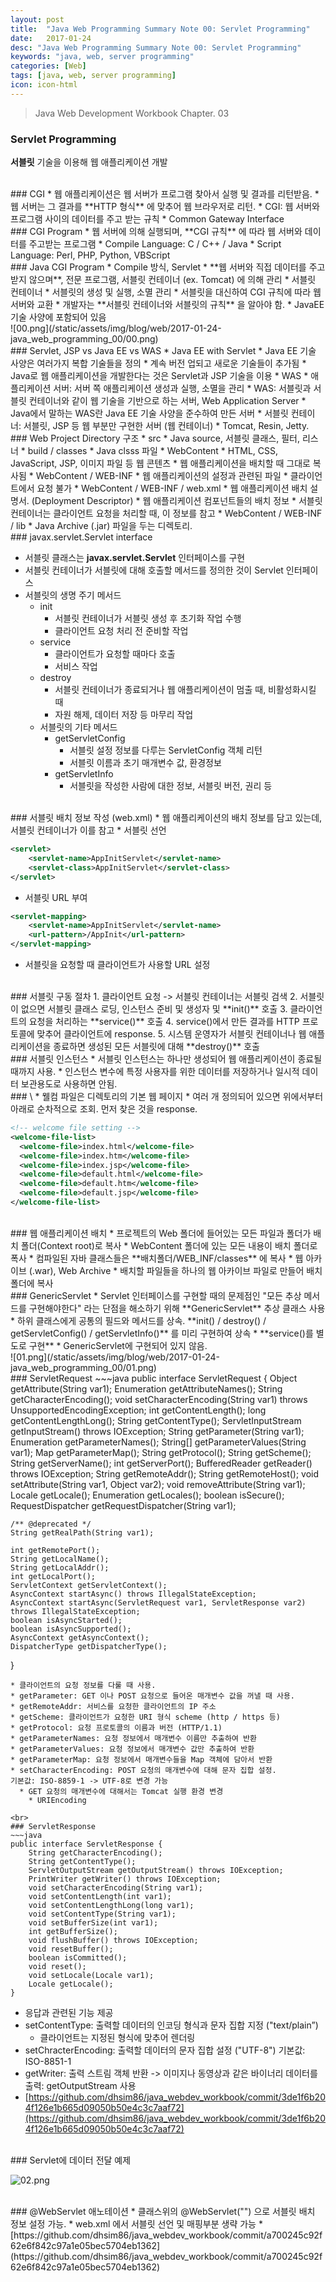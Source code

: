 ```yaml
---
layout: post
title:  "Java Web Programming Summary Note 00: Servlet Programming"
date:   2017-01-24
desc: "Java Web Programming Summary Note 00: Servlet Programming"
keywords: "java, web, server programming"
categories: [Web]
tags: [java, web, server programming]
icon: icon-html
---
```


> Java Web Development Workbook Chapter. 03

### Servlet Programming
**서블릿** 기술을 이용해 웹 애플리케이션 개발

<br>
### CGI
* 웹 애플리케이션은 웹 서버가 프로그램 찾아서 실행 및 결과를 리턴받음.
* 웹 서버는 그 결과를 **HTTP 형식** 에 맞추어 웹 브라우저로 리턴.
* CGI: 웹 서버와 프로그램 사이의 데이터를 주고 받는 규칙
  * Common Gateway Interface
<br>
### CGI Program
* 웹 서버에 의해 실행되며, **CGI 규칙** 에 따라 웹 서버와 데이터를 주고받는 프로그램
* Compile Language: C / C++ / Java
* Script Language: Perl, PHP, Python, VBScript

<br>
### Java CGI Program
* Compile 방식, Servlet
* **웹 서버와 직접 데이터를 주고 받지 않으며**, 전문 프로그램, 서블릿 컨테이너 (ex. Tomcat) 에 의해 관리
* 서블릿 컨테이너
  * 서블릿의 생성 및 실행, 소멸 관리
  * 서블릿을 대신하여 CGI 규칙에 따라 웹 서버와 교환
  * 개발자는 **서블릿 컨테이너와 서블릿의 규칙** 을 알아야 함.
      * JavaEE 기술 사양에 포함되어 있음
      <br>
       ![00.png](/static/assets/img/blog/web/2017-01-24-java_web_programming_00/00.png)

<br>       
### Servlet, JSP vs Java EE vs WAS
* Java EE with Servlet
  * Java EE 기술 사양은 여러가지 복합 기술들을 정의
  * 계속 버전 업되고 새로운 기술들이 추가됨
  * Java로 웹 애플리케이션을 개발한다는 것은 Servlet과 JSP 기술을 이용
* WAS
  * 애플리케이션 서버: 서버 쪽 애플리케이션 생성과 실행, 소멸을 관리
  * WAS: 서블릿과 서블릿 컨테이너와 같이 웹 기술을 기반으로 하는 서버, Web Application Server
    * Java에서 말하는 WAS란 Java EE 기술 사양을 준수하여 만든 서버
  * 서블릿 컨테이너: 서블릿, JSP 등 웹 부분만 구현한 서버 (웹 컨테이너)
    * Tomcat, Resin, Jetty.

<br>
### Web Project Directory 구조
* src
  * Java source, 서블릿 클래스, 필터, 리스너
* build / classes
  * Java clsss 파일
* WebContent
  * HTML, CSS, JavaScript, JSP, 이미지 파일 등 웹 콘텐츠
  * 웹 애플리케이션을 배치할 때 그대로 복사됨
* WebContent / WEB-INF
  * 웹 애플리케이션의 설정과 관련된 파일
  * 클라이언트에서 요청 불가
* WebContent / WEB-INF / web.xml
  * 웹 애플리케이션 배치 설명서. (Deployment Descriptor)
  * 웹 애플리케이션 컴포넌트들의 배치 정보
  * 서블릿 컨테이너는 클라이언트 요청을 처리할 때, 이 정보를 참고
* WebContent / WEB-INF / lib
  * Java Archive (.jar) 파일을 두는 디렉토리.

<br>
### javax.servlet.Servlet interface

* 서블릿 클래스는 **javax.servlet.Servlet** 인터페이스를 구현
* 서블릿 컨테이너가 서블릿에 대해 호출할 메서드를 정의한 것이 Servlet 인터페이스
* 서블릿의 생명 주기 메서드
  * init
    * 서블릿 컨테이너가 서블릿 생성 후 초기화 작업 수행
    * 클라이언트 요청 처리 전 준비할 작업
  * service
    * 클라이언트가 요청할 때마다 호출
    * 서비스 작업
  * destroy
    * 서블릿 컨테이너가 종료되거나 웹 애플리케이션이 멈출 때, 비활성화시킬 때
    * 자원 해제, 데이터 저장 등 마무리 작업
  * 서블릿의 기타 메서드
    * getServletConfig
      * 서블릿 설정 정보를 다루는 ServletConfig 객체 리턴
      * 서블릿 이름과 초기 매개변수 값, 환경정보
    * getServletInfo
      * 서블릿을 작성한 사람에 대한 정보, 서블릿 버전, 권리 등

<br>
### 서블릿 배치 정보 작성 (web.xml)
* 웹 애플리케이션의 배치 정보를 담고 있는데, 서블릿 컨테이너가 이를 참고
* 서블릿 선언

~~~xml
<servlet>
    <servlet-name>AppInitServlet</servlet-name>
    <servlet-class>AppInitServlet</servlet-class>
</servlet>
~~~
* 서블릿 URL 부여

~~~xml
<servlet-mapping>
    <servlet-name>AppInitServlet</servlet-name>
    <url-pattern>/AppInit</url-pattern>
</servlet-mapping>
~~~
  * 서블릿을 요청할 때 클라이언트가 사용할 URL 설정

<br>
### 서블릿 구동 절차
1. 클라이언트 요청 -> 서블릿 컨테이너는 서블릿 검색
2. 서블릿이 없으면 서블릿 클래스 로딩, 인스턴스 준비 및 생성자 및 **init()** 호출
3. 클라이언트의 요청을 처리하는 **service()** 호출
4. service()에서 만든 결과를 HTTP 프로토콜에 맞추어 클라이언트에 response.
5. 시스템 운영자가 서블릿 컨테이너나 웹 애플리케이션을 종료하면 생성된 모든 서블릿에 대해 **destroy()** 호출

<br>
### 서블릿 인스턴스
* 서블릿 인스턴스는 하나만 생성되어 웹 애플리케이션이 종료될 때까지 사용.
* 인스턴스 변수에 특정 사용자를 위한 데이터를 저장하거나 일시적 데이터 보관용도로 사용하면 안됨.

<br>
### \<welcome-file\>
* 웰컴 파일은 디렉토리의 기본 웹 페이지
* 여러 개 정의되어 있으면 위에서부터 아래로 순차적으로 조회. 먼저 찾은 것을 response.

~~~xml
<!-- welcome file setting -->
<welcome-file-list>
  <welcome-file>index.html</welcome-file>
  <welcome-file>index.htm</welcome-file>
  <welcome-file>index.jsp</welcome-file>
  <welcome-file>default.html</welcome-file>
  <welcome-file>default.htm</welcome-file>
  <welcome-file>default.jsp</welcome-file>
</welcome-file-list>
~~~

<br>
### 웹 애플리케이션 배치
* 프로젝트의 Web 폴더에 들어있는 모든 파일과 폴더가 배치 폴더(Context root)로 복사
  * WebContent 폴더에 있는 모든 내용이 배치 폴더로 폭사
  * 컴파일된 자바 클래스들은 **배치폴더/WEB_INF/classes** 에 복사
* 웹 아카이브 (.war), Web Archive
  * 배치할 파일들을 하나의 웹 아카이브 파일로 만들어 배치 폴더에 복사

<br>
### GenericServlet
* Servlet 인터페이스를 구현할 때의 문제점인 "모든 추상 메서드를 구현해야한다" 라는 단점을 해소하기 위해 **GenericServlet** 추상 클래스 사용
* 하위 클래스에게 공통의 필드와 메서드를 상속.
**init() / destroy() / getServletConfig() / getServletInfo()** 를 미리 구현하여 상속
* **service()를 별도로 구현**
  * GenericServlet에 구현되어 있지 않음.
  <br>
  ![01.png](/static/assets/img/blog/web/2017-01-24-java_web_programming_00/01.png)

<br>
### ServletRequest
~~~java
public interface ServletRequest {
    Object getAttribute(String var1);
    Enumeration<String> getAttributeNames();
    String getCharacterEncoding();
    void setCharacterEncoding(String var1) throws UnsupportedEncodingException;
    int getContentLength();
    long getContentLengthLong();
    String getContentType();
    ServletInputStream getInputStream() throws IOException;
    String getParameter(String var1);
    Enumeration<String> getParameterNames();
    String[] getParameterValues(String var1);
    Map<String, String[]> getParameterMap();
    String getProtocol();
    String getScheme();
    String getServerName();
    int getServerPort();
    BufferedReader getReader() throws IOException;
    String getRemoteAddr();
    String getRemoteHost();
    void setAttribute(String var1, Object var2);
    void removeAttribute(String var1);
    Locale getLocale();
    Enumeration<Locale> getLocales();
    boolean isSecure();
    RequestDispatcher getRequestDispatcher(String var1);

    /** @deprecated */
    String getRealPath(String var1);

    int getRemotePort();
    String getLocalName();
    String getLocalAddr();
    int getLocalPort();
    ServletContext getServletContext();
    AsyncContext startAsync() throws IllegalStateException;
    AsyncContext startAsync(ServletRequest var1, ServletResponse var2) throws IllegalStateException;
    boolean isAsyncStarted();
    boolean isAsyncSupported();
    AsyncContext getAsyncContext();
    DispatcherType getDispatcherType();
}
~~~
* 클라이언트의 요청 정보를 다룰 때 사용.
* getParameter: GET 이나 POST 요청으로 들어온 매개변수 값을 꺼낼 때 사용.
* getRemoteAddr: 서비스를 요청한 클라이언트의 IP 주소
* getScheme: 클라이언트가 요청한 URI 형식 scheme (http / https 등)
* getProtocol: 요청 프로토콜의 이름과 버전 (HTTP/1.1)
* getParameterNames: 요청 정보에서 매개변수 이름만 추출하여 반환
* getParameterValues: 요청 정보에서 매개변수 값만 추출하여 반환
* getParameterMap: 요청 정보에서 매개변수들을 Map 객체에 담아서 반환
* setCharacterEncoding: POST 요청의 매개변수에 대해 문자 집합 설정.
기본값: ISO-8859-1 -> UTF-8로 변경 가능
  * GET 요청의 매개변수에 대해서는 Tomcat 실행 환경 변경
    * URIEncoding

<br>
### ServletResponse
~~~java
public interface ServletResponse {
    String getCharacterEncoding();
    String getContentType();
    ServletOutputStream getOutputStream() throws IOException;
    PrintWriter getWriter() throws IOException;
    void setCharacterEncoding(String var1);
    void setContentLength(int var1);
    void setContentLengthLong(long var1);
    void setContentType(String var1);
    void setBufferSize(int var1);
    int getBufferSize();
    void flushBuffer() throws IOException;
    void resetBuffer();
    boolean isCommitted();
    void reset();
    void setLocale(Locale var1);
    Locale getLocale();
}

~~~
* 응답과 관련된 기능 제공
* setContentType: 출력할 데이터의 인코딩 형식과 문자 집합 지정 ("text/plain”)
  * 클라이언트는 지정된 형식에 맞추어 렌더링
* setChracterEncoding: 출력할 데이터의 문자 집합 설정 ("UTF-8")
기본값: ISO-8851-1
* getWriter: 출력 스트림 객체 반환
-> 이미지나 동영상과 같은 바이너리 데이터를 출력: getOutputStream 사용
* [https://github.com/dhsim86/java_webdev_workbook/commit/3de1f6b204f126e1b665d09050b50e4c3c7aaf72](https://github.com/dhsim86/java_webdev_workbook/commit/3de1f6b204f126e1b665d09050b50e4c3c7aaf72)

<br>
### Servlet에 데이터 전달 예제

![02.png](/static/assets/img/blog/web/2017-01-24-java_web_programming_00/02.png)

<br>
### @WebServlet 애노테이션
* 클래스위의 @WebServlet("") 으로 서블릿 배치 정보 설정 가능.
  * web.xml 에서 서블릿 선언 및 매핑부분 생략 가능
* [https://github.com/dhsim86/java_webdev_workbook/commit/a700245c92f62e6f842c97a1e05bec5704eb1362](https://github.com/dhsim86/java_webdev_workbook/commit/a700245c92f62e6f842c97a1e05bec5704eb1362)
